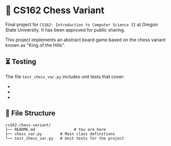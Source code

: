 # :crown: CS162 Chess Variant
Final project for `CS162: Introduction to Computer Science II` at Oregon State University. It has been approved for public sharing.

This project implements an abstract board game based on the chess variant known as "King of the Hills".

## :hourglass_flowing_sand: Testing

The file `test_chess_var.py` includes unit tests that cover:

- 
- 
- 

## :open_file_folder: File Structure
```
cs162-chess-variant/
├── README.md                 # You are here
├── chess_var.py        # Main class definitions
└── test_chess_var.py   # Unit tests for the project  
```
